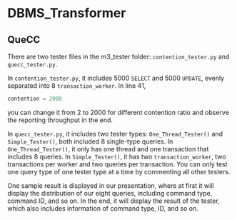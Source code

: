 # DBMS_Transformer
## QueCC
There are two tester files in the m3_tester folder: `contention_tester.py` and `quecc_tester.py`.

In `contention_tester.py`, it includes 5000 `SELECT` and 5000 `UPDATE`, evenly separated into 8 `transaction_worker`. In line 41,
```python
contention = 2000
```
you can change it from 2 to 2000 for different contention ratio and observe the reporting throughput in the end.

In `quecc_tester.py`, it includes two tester types: `One_Thread_Tester()` and `Simple_Tester()`, both included 8 single-type queries. In `One_Thread_Tester()`, it only has one thread and one transaction that includes 8 queries. In `Simple_Tester()`, it has two `transaction_worker`, two transactions per worker and two queries per transaction. You can only test one query type of one tester type at a time by commenting all other testers.

One sample result is displayed in our presentation, where at first it will display the distribution of our eight queries, including command type, command ID, and so on. In the end, it will display the result of the tester, which also includes information of command type, ID, and so on.
